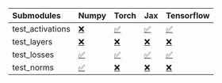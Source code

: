 | Submodules       | Numpy                                                                                                                           | Torch                                                                                                                           | Jax                                                                                                                             | Tensorflow                                                                                                                      |
|:-----------------|:--------------------------------------------------------------------------------------------------------------------------------|:--------------------------------------------------------------------------------------------------------------------------------|:--------------------------------------------------------------------------------------------------------------------------------|:--------------------------------------------------------------------------------------------------------------------------------|
| test_activations | <a href="https://github.com/unifyai/ivy/runs/7941268435?check_suite_focus=true" rel="noopener noreferrer" target="_blank">❌</a> | <a href="https://github.com/unifyai/ivy/runs/7941268562?check_suite_focus=true" rel="noopener noreferrer" target="_blank">✅</a> | <a href="https://github.com/unifyai/ivy/runs/7941268647?check_suite_focus=true" rel="noopener noreferrer" target="_blank">✅</a> | <a href="https://github.com/unifyai/ivy/runs/7941268734?check_suite_focus=true" rel="noopener noreferrer" target="_blank">✅</a> |
| test_layers      | <a href="https://github.com/unifyai/ivy/runs/7941268476?check_suite_focus=true" rel="noopener noreferrer" target="_blank">❌</a> | <a href="https://github.com/unifyai/ivy/runs/7941268585?check_suite_focus=true" rel="noopener noreferrer" target="_blank">❌</a> | <a href="https://github.com/unifyai/ivy/runs/7941268674?check_suite_focus=true" rel="noopener noreferrer" target="_blank">❌</a> | <a href="https://github.com/unifyai/ivy/runs/7941268752?check_suite_focus=true" rel="noopener noreferrer" target="_blank">❌</a> |
| test_losses      | <a href="https://github.com/unifyai/ivy/runs/7941268509?check_suite_focus=true" rel="noopener noreferrer" target="_blank">✅</a> | <a href="https://github.com/unifyai/ivy/runs/7941268607?check_suite_focus=true" rel="noopener noreferrer" target="_blank">✅</a> | <a href="https://github.com/unifyai/ivy/runs/7941268695?check_suite_focus=true" rel="noopener noreferrer" target="_blank">✅</a> | <a href="https://github.com/unifyai/ivy/runs/7941268774?check_suite_focus=true" rel="noopener noreferrer" target="_blank">✅</a> |
| test_norms       | <a href="https://github.com/unifyai/ivy/runs/7941268535?check_suite_focus=true" rel="noopener noreferrer" target="_blank">✅</a> | <a href="https://github.com/unifyai/ivy/runs/7941268625?check_suite_focus=true" rel="noopener noreferrer" target="_blank">❌</a> | <a href="https://github.com/unifyai/ivy/runs/7941268716?check_suite_focus=true" rel="noopener noreferrer" target="_blank">❌</a> | <a href="https://github.com/unifyai/ivy/runs/7941268791?check_suite_focus=true" rel="noopener noreferrer" target="_blank">❌</a> |